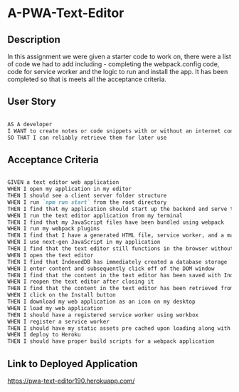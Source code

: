 # A-PWA-Text-Editor

## Description

In this assignment we were given a starter code to work on, there were a list of code we had to add including - completing the webpack.config code, code for service worker and the logic to run and install the app. It has been completed so that is meets all the acceptance criteria.


## User Story

```md

AS A developer
I WANT to create notes or code snippets with or without an internet connection
SO THAT I can reliably retrieve them for later use

```

## Acceptance Criteria

```md

GIVEN a text editor web application
WHEN I open my application in my editor
THEN I should see a client server folder structure
WHEN I run `npm run start` from the root directory
THEN I find that my application should start up the backend and serve the client
WHEN I run the text editor application from my terminal
THEN I find that my JavaScript files have been bundled using webpack
WHEN I run my webpack plugins
THEN I find that I have a generated HTML file, service worker, and a manifest file
WHEN I use next-gen JavaScript in my application
THEN I find that the text editor still functions in the browser without errors
WHEN I open the text editor
THEN I find that IndexedDB has immediately created a database storage
WHEN I enter content and subsequently click off of the DOM window
THEN I find that the content in the text editor has been saved with IndexedDB
WHEN I reopen the text editor after closing it
THEN I find that the content in the text editor has been retrieved from our IndexedDB
WHEN I click on the Install button
THEN I download my web application as an icon on my desktop
WHEN I load my web application
THEN I should have a registered service worker using workbox
WHEN I register a service worker
THEN I should have my static assets pre cached upon loading along with subsequent pages and static assets
WHEN I deploy to Heroku
THEN I should have proper build scripts for a webpack application

```

## Link to Deployed Application

https://pwa-text-editor190.herokuapp.com/